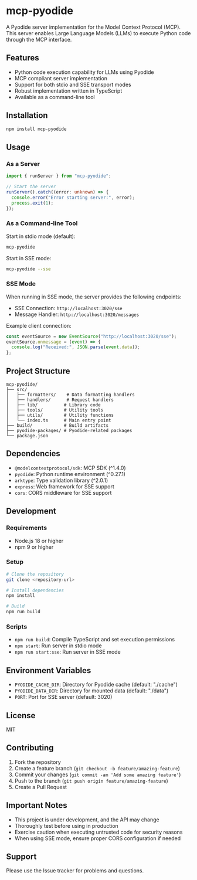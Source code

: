# mcp-pyodide

A Pyodide server implementation for the Model Context Protocol (MCP). This server enables Large Language Models (LLMs) to execute Python code through the MCP interface.

## Features

- Python code execution capability for LLMs using Pyodide
- MCP compliant server implementation
- Support for both stdio and SSE transport modes
- Robust implementation written in TypeScript
- Available as a command-line tool

## Installation

```bash
npm install mcp-pyodide
```

## Usage

### As a Server

```typescript
import { runServer } from "mcp-pyodide";

// Start the server
runServer().catch((error: unknown) => {
  console.error("Error starting server:", error);
  process.exit(1);
});
```

### As a Command-line Tool

Start in stdio mode (default):

```bash
mcp-pyodide
```

Start in SSE mode:

```bash
mcp-pyodide --sse
```

### SSE Mode

When running in SSE mode, the server provides the following endpoints:

- SSE Connection: `http://localhost:3020/sse`
- Message Handler: `http://localhost:3020/messages`

Example client connection:

```typescript
const eventSource = new EventSource("http://localhost:3020/sse");
eventSource.onmessage = (event) => {
  console.log("Received:", JSON.parse(event.data));
};
```

## Project Structure

```
mcp-pyodide/
├── src/
│   ├── formatters/    # Data formatting handlers
│   ├── handlers/      # Request handlers
│   ├── lib/          # Library code
│   ├── tools/        # Utility tools
│   ├── utils/        # Utility functions
│   └── index.ts      # Main entry point
├── build/            # Build artifacts
├── pyodide-packages/ # Pyodide-related packages
└── package.json
```

## Dependencies

- `@modelcontextprotocol/sdk`: MCP SDK (^1.4.0)
- `pyodide`: Python runtime environment (^0.27.1)
- `arktype`: Type validation library (^2.0.1)
- `express`: Web framework for SSE support
- `cors`: CORS middleware for SSE support

## Development

### Requirements

- Node.js 18 or higher
- npm 9 or higher

### Setup

```bash
# Clone the repository
git clone <repository-url>

# Install dependencies
npm install

# Build
npm run build
```

### Scripts

- `npm run build`: Compile TypeScript and set execution permissions
- `npm start`: Run server in stdio mode
- `npm run start:sse`: Run server in SSE mode

## Environment Variables

- `PYODIDE_CACHE_DIR`: Directory for Pyodide cache (default: "./cache")
- `PYODIDE_DATA_DIR`: Directory for mounted data (default: "./data")
- `PORT`: Port for SSE server (default: 3020)

## License

MIT

## Contributing

1. Fork the repository
2. Create a feature branch (`git checkout -b feature/amazing-feature`)
3. Commit your changes (`git commit -am 'Add some amazing feature'`)
4. Push to the branch (`git push origin feature/amazing-feature`)
5. Create a Pull Request

## Important Notes

- This project is under development, and the API may change
- Thoroughly test before using in production
- Exercise caution when executing untrusted code for security reasons
- When using SSE mode, ensure proper CORS configuration if needed

## Support

Please use the Issue tracker for problems and questions.
